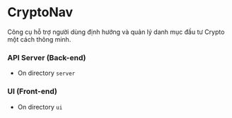 # CryptoNav

Công cụ hỗ trợ người dùng định hướng và quản lý danh mục đầu tư Crypto một cách thông minh.

### API Server (Back-end)

- On directory `server`

### UI (Front-end)

- On directory `ui`

